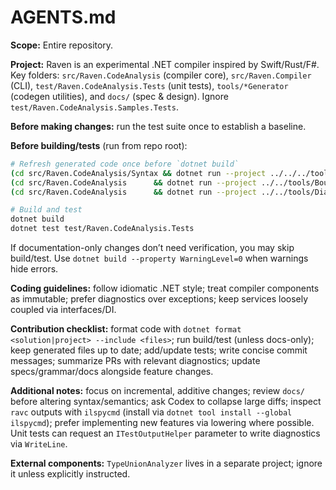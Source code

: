 # AGENTS.md

**Scope:** Entire repository.

**Project:** Raven is an experimental .NET compiler inspired by Swift/Rust/F#. Key folders: `src/Raven.CodeAnalysis` (compiler core), `src/Raven.Compiler` (CLI), `test/Raven.CodeAnalysis.Tests` (unit tests), `tools/*Generator` (codegen utilities), and `docs/` (spec & design). Ignore `test/Raven.CodeAnalysis.Samples.Tests`.

**Before making changes:** run the test suite once to establish a baseline.

**Before building/tests** (run from repo root):

```bash
# Refresh generated code once before `dotnet build`
(cd src/Raven.CodeAnalysis/Syntax && dotnet run --project ../../../tools/NodeGenerator -- -f)
(cd src/Raven.CodeAnalysis      && dotnet run --project ../../tools/BoundNodeGenerator -- -f)
(cd src/Raven.CodeAnalysis      && dotnet run --project ../../tools/DiagnosticsGenerator -- -f)

# Build and test
dotnet build
dotnet test test/Raven.CodeAnalysis.Tests
```

If documentation-only changes don’t need verification, you may skip build/test. Use `dotnet build --property WarningLevel=0` when warnings hide errors.

**Coding guidelines:** follow idiomatic .NET style; treat compiler components as immutable; prefer diagnostics over exceptions; keep services loosely coupled via interfaces/DI.

**Contribution checklist:** format code with `dotnet format <solution|project> --include <files>`; run build/test (unless docs-only); keep generated files up to date; add/update tests; write concise commit messages; summarize PRs with relevant diagnostics; update specs/grammar/docs alongside feature changes.

**Additional notes:** focus on incremental, additive changes; review `docs/` before altering syntax/semantics; ask Codex to collapse large diffs; inspect `ravc` outputs with `ilspycmd` (install via `dotnet tool install --global ilspycmd`); prefer implementing new features via lowering where possible. Unit tests can request an `ITestOutputHelper` parameter to write diagnostics via `WriteLine`.

**External components:** `TypeUnionAnalyzer` lives in a separate project; ignore it unless explicitly instructed.
